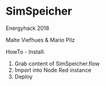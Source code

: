 # SimSpeicher
Energyhack 2018

Malte Viefhues & Mario Pilz

HowTo - Install:
1. Grab content of SimSpeicher.flow 
2. Import into Node Red instance
3. Deploy
